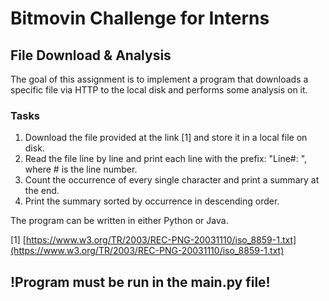 # Bitmovin Challenge for Interns

## File Download & Analysis

The goal of this assignment is to implement a program that downloads a specific file via HTTP to the local disk and performs some analysis on it.

### Tasks
1. Download the file provided at the link [1] and store it in a local file on disk.
2. Read the file line by line and print each line with the prefix: "Line#: ", where # is the line number.
3. Count the occurrence of every single character and print a summary at the end.
4. Print the summary sorted by occurrence in descending order.

The program can be written in either Python or Java.

[1] [https://www.w3.org/TR/2003/REC-PNG-20031110/iso_8859-1.txt](https://www.w3.org/TR/2003/REC-PNG-20031110/iso_8859-1.txt)

## !Program must be run in the main.py file!
